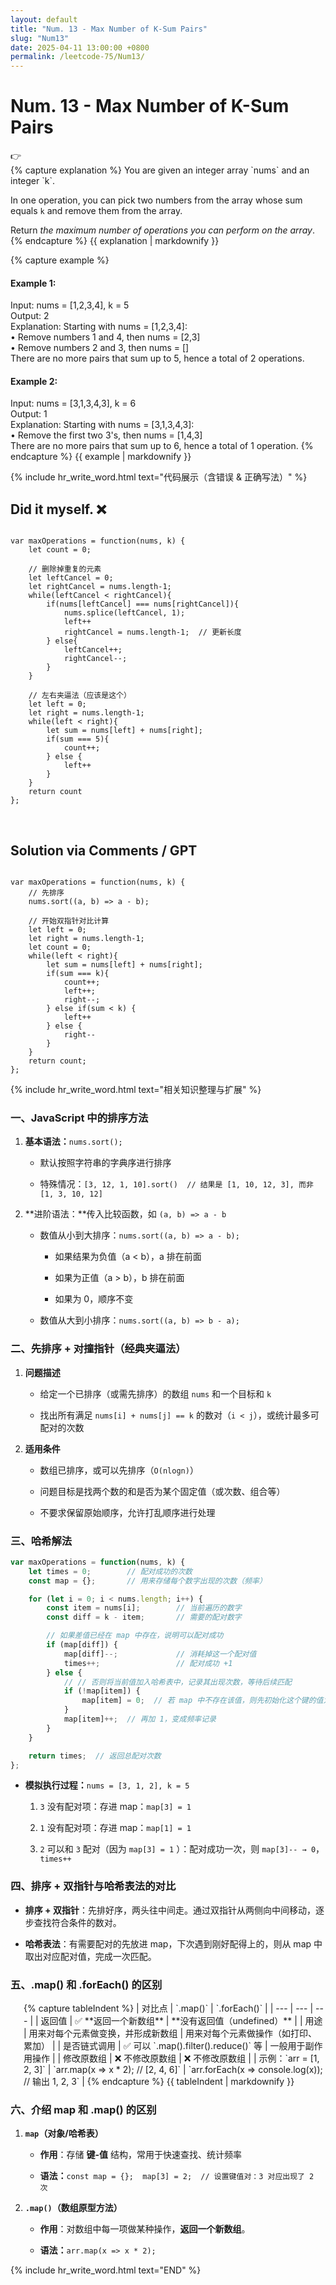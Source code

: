 ```yaml
---
layout: default
title: "Num. 13 - Max Number of K-Sum Pairs"
slug: "Num13"
date: 2025-04-11 13:00:00 +0800
permalink: /leetcode-75/Num13/
---
```


# Num. 13 - Max Number of K-Sum Pairs

<aside class="asideDiv">
    <div>👉</div>
    <div>
        <main>
            {% capture explanation %}
You are given an integer array `nums` and an integer `k`.

In one operation, you can pick two numbers from the array whose sum equals `k` and remove them from the array.

Return *the maximum number of operations you can perform on the array*.
            {% endcapture %}
            {{ explanation | markdownify }}
        </main>
        <main>
            {% capture example %}
#### Example 1:
Input: nums = [1,2,3,4], k = 5  
Output: 2  
Explanation: Starting with nums = [1,2,3,4]:  
• Remove numbers 1 and 4, then nums = [2,3]  
• Remove numbers 2 and 3, then nums = []  
There are no more pairs that sum up to 5, hence a total of 2 operations.
#### Example 2:
Input: nums = [3,1,3,4,3], k = 6  
Output: 1  
Explanation: Starting with nums = [3,1,3,4,3]:  
• Remove the first two 3's, then nums = [1,4,3]  
There are no more pairs that sum up to 6, hence a total of 1 operation.
            {% endcapture %}
            {{ example | markdownify }}
        </main>
    </div>
</aside>

{% include hr_write_word.html text="代码展示（含错误 & 正确写法）" %}

## **Did it myself.** &#x274C;
<pre><code class="language-js">
var maxOperations = function(nums, k) {
    let count = 0;

    // 删除掉重复的元素
    let leftCancel = 0;
    let rightCancel = nums.length-1;
    while(leftCancel < rightCancel){
        if(nums[leftCancel] === nums[rightCancel]){
            nums.splice(leftCancel, 1);
            left++
            rightCancel = nums.length-1;  // 更新长度
        } else{
            leftCancel++;
            rightCancel--;
        }
    }

    // 左右夹逼法（应该是这个）
    let left = 0;
    let right = nums.length-1;
    while(left < right){
        let sum = nums[left] + nums[right];
        if(sum === 5){
            count++;
        } else {
            left++
        }
    }
    return count
};
</code></pre>
<br />

## **Solution via Comments / GPT**
<pre><code class="language-js">
var maxOperations = function(nums, k) {
    // 先排序
    nums.sort((a, b) => a - b);

    // 开始双指针对比计算
    let left = 0;
    let right = nums.length-1;
    let count = 0;
    while(left < right){
        let sum = nums[left] + nums[right];
        if(sum === k){
            count++;
            left++;
            right--;
        } else if(sum < k) {
            left++
        } else {
            right--
        }
    }
    return count;
};
</code></pre>


{% include hr_write_word.html text="相关知识整理与扩展" %}

### **一、JavaScript 中的排序方法**

1. **基本语法：**`nums.sort();`

    - 默认按照字符串的字典序进行排序

    - 特殊情况：`[3, 12, 1, 10].sort()  // 结果是 [1, 10, 12, 3], 而非[1, 3, 10, 12]`

2. **进阶语法：**传入比较函数，如 `(a, b) => a - b`

    - 数值从小到大排序：`nums.sort((a, b) => a - b);`

        - 如果结果为负值（a < b），a 排在前面

        - 如果为正值（a > b），b 排在前面

        - 如果为 0，顺序不变

    - 数值从大到小排序：`nums.sort((a, b) => b - a);`

### **二、先排序 + 对撞指针（经典夹逼法）**

1. **问题描述**

    - 给定一个已排序（或需先排序）的数组 `nums` 和一个目标和 `k`

    - 找出所有满足 `nums[i] + nums[j] == k` 的数对（`i < j`），或统计最多可配对的次数

2. **适用条件**

    - 数组已排序，或可以先排序（`O(nlogn)`）

    - 问题目标是找两个数的和是否为某个固定值（或次数、组合等）

    - 不要求保留原始顺序，允许打乱顺序进行处理
    
### **三、哈希解法**

```jsx
var maxOperations = function(nums, k) {
    let times = 0;        // 配对成功的次数
    const map = {};       // 用来存储每个数字出现的次数（频率）

    for (let i = 0; i < nums.length; i++) {
        const item = nums[i];        // 当前遍历的数字
        const diff = k - item;       // 需要的配对数字

        // 如果差值已经在 map 中存在，说明可以配对成功
        if (map[diff]) {
            map[diff]--;             // 消耗掉这一个配对值
            times++;                 // 配对成功 +1
        } else {
            // // 否则将当前值加入哈希表中，记录其出现次数，等待后续匹配
            if (!map[item]) {
                map[item] = 0;  // 若 map 中不存在该值，则先初始化这个键的值为 0
            }
            map[item]++;  // 再加 1，变成频率记录
        }
    }

    return times;  // 返回总配对次数
};
```
- **模拟执行过程：**`nums = [3, 1, 2], k = 5`

    1. `3` 没有配对项：存进 map：`map[3] = 1`

    2. `1` 没有配对项：存进 map：`map[1] = 1`

    3. `2` 可以和 `3` 配对（因为 `map[3] = 1` ）：配对成功一次，则 `map[3]-- → 0`，`times++`

### **四、排序 + 双指针与哈希表法的对比**

- **排序 + 双指针**：先排好序，两头往中间走。通过双指针从两侧向中间移动，逐步查找符合条件的数对。

- **哈希表法**：有需要配对的先放进 map，下次遇到刚好配得上的，则从 map 中取出对应配对值，完成一次匹配。

### **五、.map() 和 .forEach() 的区别**

<div style="margin-left: 1.5em;">
{% capture tableIndent %}
| 对比点 | `.map()` | `.forEach()` |
| --- | --- | --- |
| 返回值 | ✅ **返回一个新数组** | **没有返回值（undefined）** |
| 用途 | 用来对每个元素做变换，并形成新数组 | 用来对每个元素做操作（如打印、累加） |
| 是否链式调用 | ✅ 可以 `.map().filter().reduce()` 等 | 一般用于副作用操作 |
| 修改原数组 | ❌ 不修改原数组 | ❌ 不修改原数组 |
| 示例：`arr = [1, 2, 3]` | `arr.map(x => x * 2);  // [2, 4, 6]` | `arr.forEach(x => console.log(x)); // 输出 1, 2, 3` |
{% endcapture %}
{{ tableIndent | markdownify }}
</div>

### **六、介绍 map 和 .map() 的区别**

1. **`map`（对象/哈希表）**

    - **作用**：存储 **键-值** 结构，常用于快速查找、统计频率

    - **语法：**`const map = {};  map[3] = 2;  // 设置键值对：3 对应出现了 2 次`

2. **`.map()`（数组原型方法）**

    - **作用**：对数组中每一项做某种操作，**返回一个新数组**。

    - **语法：**`arr.map(x => x * 2);`


{% include hr_write_word.html text="END" %}